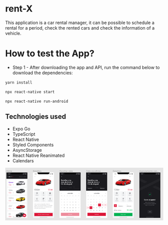 # rent-X

This application is a car rental manager, it can be possible to schedule a rental for a period, check the rented cars and check the information of a vehicle.

# How to test the App?

* Step 1 - 
  After downloading the app and API, run the command below to download the dependencies:
  
``` 
yarn install
```

``` 
npx react-native start
```

``` 
npx react-native run-android
```
## Technologies used

* Expo Go
* TypeScript
* React Native
* Styled Components
* AsyncStorage
* React Native Reanimated
* Calendars

![alt text](./assets/RentX.png)
